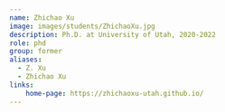 ```yaml
---
name: Zhichao Xu
image: images/students/ZhichaoXu.jpg
description: Ph.D. at University of Utah, 2020-2022
role: phd
group: former
aliases:
  - Z. Xu
  - Zhichao Xu
links:
    home-page: https://zhichaoxu-utah.github.io/
---
```

